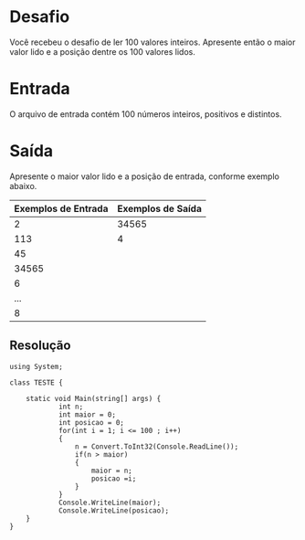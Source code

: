 # Desafio
Você recebeu o desafio de ler 100 valores inteiros. Apresente então o maior valor lido e a posição dentre os 100 valores lidos.

# Entrada
O arquivo de entrada contém 100 números inteiros, positivos e distintos.

# Saída
Apresente o maior valor lido e a posição de entrada, conforme exemplo abaixo.

| Exemplos de Entrada | Exemplos de Saída |
| ------------------- | ------------------|
|2|34565|
|113|4|
|45||
|34565||
|6||
|...||
|8||
 
## Resolução

```CSharp
using System; 

class TESTE {

    static void Main(string[] args) { 
            int n;
            int maior = 0;
            int posicao = 0;
            for(int i = 1; i <= 100 ; i++)
            {
                n = Convert.ToInt32(Console.ReadLine());
                if(n > maior)
                {
                    maior = n;
                    posicao =i;     
                } 
            }
            Console.WriteLine(maior);
            Console.WriteLine(posicao);
    }
}